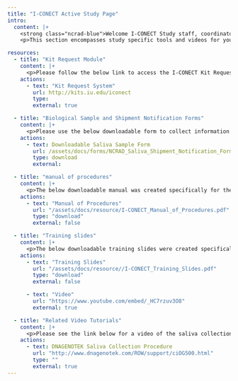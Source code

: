```yaml
---
title: "I-CONECT Active Study Page"
intro:
  content: |+
    <strong class="ncrad-blue">Welcome I-CONECT Study staff, coordinators, and PI's.</strong>
    <p>This section encompasses study specific tools and videos for your reference. If you have any questions, comments, or new ideas please contact NCRAD by email or phone (800) 526-2839 or directly at (317) 278-1170.</p>

resources:
  - title: "Kit Request Module"
    content: |+
      <p>Please follow the below link to access the I-CONECT Kit Request Module. This link will direct you to a REDCap database where study coordinators and staff may request kits, individual supplies, and/or labels. Sites will use the same link for ordering supplies related to saliva collection. Please allow a total of two weeks for kit requests to be compiled and delivered to your site.</p>
    actions:
      - text: "Kit Request System"
        url: http://kits.iu.edu/iconect
        type:
        external: true

  - title: "Biological Sample and Shipment Notification Forms"
    content: |+
      <p>Please use the below downloadable form to collect information on specimen patient demographics, collection, and processing. We respectfully ask that all completed forms be emailed (alzstudy@iu.edu) or faxed (317-321-2003) prior to shipment. We also ask that all shipments include a hard copy of each sample form.</p>
    actions:
      - text: Downloadable Saliva Sample Form
        url: /assets/docs/forms/NCRAD_Saliva_Shipment_Notification_Form.pdf
        type: download
        external:

  - title: "manual of procedures"
    content: |+
      <p>The below downloadable manual was created specifically for the I-CONECT study. Please feel free to explore the manual through the hyperlinked Table of Contents. Questions concerning any part of the manual may be directed to NCRAD at (alzstudy@iu.edu or 800-526-2839) or Kristi Wilmes (wilmesk@iu.edu or 317-274-7546) for further clarification.</p>
    actions:
      - text: "Manual of Procedures"
        url: "/assets/docs/resource/I-CONECT_Manual_of_Procedures.pdf"
        type: "download"
        external: false

  - title: "Training slides"
    content: |+
      <p>The below downloadable training slides were created specifically for the I-CONECT study. Please feel free to review at any time. Questions concerning any part of the training slides may be directed to NCRAD at (alzstudy@iu.edu or 800-526-2839) or Kristi Wilmes (wilmesk@iu.edu or 317-274-7546) for further clarification.</p>
    actions:
      - text: "Training Slides"
        url: "/assets/docs/resource//I-CONECT_Training_Slides.pdf"
        type: "download"
        external: false

      - text: "Video"
        url: "https://www.youtube.com/embed/_HC7rzuv3O8"
        external: true

  - title: "Related Video Tutorials"
    content: |+
      <p>Please see the link below for a video of the saliva collection procedure provided by DNAGENOTEK:</p>
    actions:
      - text: DNAGENOTEK Saliva Collection Procedure
        url: "http://www.dnagenotek.com/ROW/support/ciOG500.html"
        type: ""
        external: true
---
```

